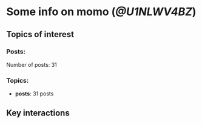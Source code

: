 # Some info on momo (_@U1NLWV4BZ_)


## Topics of interest

### Posts: 

Number of posts: 31

### Topics:

* __posts__: 31 posts

## Key interactions 

